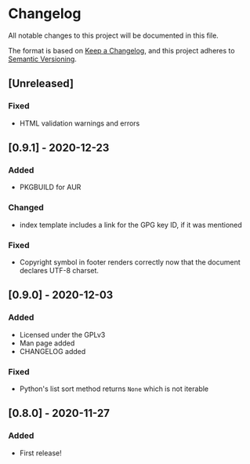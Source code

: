 # Changelog
All notable changes to this project will be documented in this file.

The format is based on [Keep a Changelog](https://keepachangelog.com/en/1.0.0/),
and this project adheres to [Semantic Versioning](https://semver.org/spec/v2.0.0.html).

## [Unreleased]
### Fixed
- HTML validation warnings and errors

## [0.9.1] - 2020-12-23
### Added
- PKGBUILD for AUR

### Changed
- index template includes a link for the GPG key ID, if it was mentioned

### Fixed
- Copyright symbol in footer renders correctly now that the document declares
  UTF-8 charset.

## [0.9.0] - 2020-12-03
### Added
- Licensed under the GPLv3
- Man page added
- CHANGELOG added

### Fixed
- Python's list sort method returns `None` which is not iterable

## [0.8.0] - 2020-11-27
### Added
- First release!
